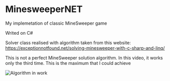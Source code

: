 # MinesweeperNET
My implemetation of classic MineSweeper game

Writed on C#

Solver class realised with algorithm taken from this website: https://exceptionnotfound.net/solving-minesweeper-with-c-sharp-and-linq/

This is not a perfect MineSweeper solution algorithm. In this video, it works only the third time.
This is the maximum that I could achieve

![Algorithm in work](https://picua.org/images/2019/04/06/d969a389511a744bacc9ac4c003a43fa.gif)
